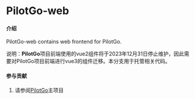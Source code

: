 # PilotGo-web

#### 介绍
PilotGo-web contains web frontend for PilotGo.

说明：**PilotGo**项目前端使用的vue2组件将于2023年12月31日停止维护，因此需要对PilotGo项目前端进行vue3的组件迁移。本分支用于托管相关代码。

#### 参与贡献

1.  请参阅[PilotGo](https://gitee.com/openeuler/PilotGo)主项目
